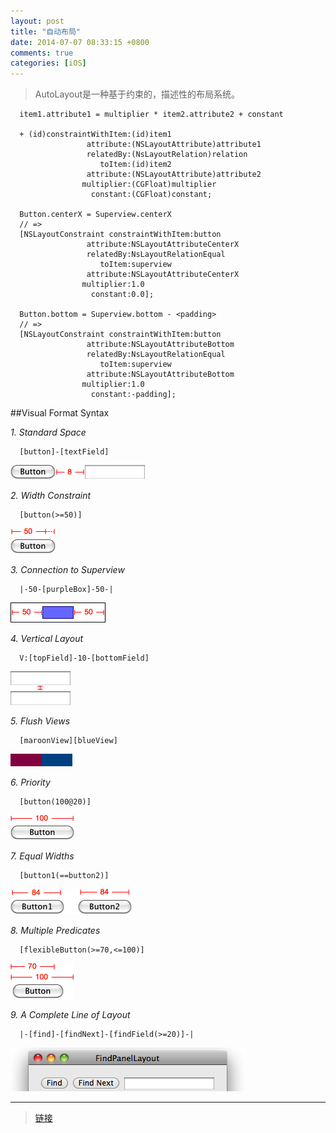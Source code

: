 ```yaml
---
layout: post
title: "自动布局"
date: 2014-07-07 08:33:15 +0800
comments: true
categories: [iOS]
---
```



> AutoLayout是一种基于约束的，描述性的布局系统。

      item1.attribute1 = multiplier * item2.attribute2 + constant

      + (id)constraintWithItem:(id)item1
                     attribute:(NSLayoutAttribute)attribute1
                     relatedBy:(NsLayoutRelation)relation
                        toItem:(id)item2
                     attribute:(NSLayoutAttribute)attribute2
                    multiplier:(CGFloat)multiplier
                      constant:(CGFloat)constant;

      Button.centerX = Superview.centerX
      // =>
      [NSLayoutConstraint constraintWithItem:button
                     attribute:NSLayoutAttributeCenterX
                     relatedBy:NsLayoutRelationEqual
                        toItem:superview
                     attribute:NSLayoutAttributeCenterX
                    multiplier:1.0
                      constant:0.0];

      Button.bottom = Superview.bottom - <padding>
      // =>
      [NSLayoutConstraint constraintWithItem:button
                     attribute:NSLayoutAttributeBottom
                     relatedBy:NsLayoutRelationEqual
                        toItem:superview
                     attribute:NSLayoutAttributeBottom
                    multiplier:1.0
                      constant:-padding];


##Visual Format Syntax

*1. Standard Space*

      [button]-[textField]

  ![](images/AutoLayout/standardSpace.png)

*2. Width Constraint*

      [button(>=50)]

  ![](images/AutoLayout/widthConstraint.png)

*3. Connection to Superview*

      |-50-[purpleBox]-50-|

  ![](images/AutoLayout/connectionToSuperview.png)

*4. Vertical Layout*

      V:[topField]-10-[bottomField]

  ![](images/AutoLayout/verticalLayout.png)

*5. Flush Views*

      [maroonView][blueView]

  ![](images/AutoLayout/flushViews.png)

*6. Priority*

      [button(100@20)]

  ![](images/AutoLayout/priority.png)

*7. Equal Widths*

      [button1(==button2)]

  ![](images/AutoLayout/equalWidths.png)

*8. Multiple Predicates*

      [flexibleButton(>=70,<=100)]

  ![](images/AutoLayout/multiplePredicates.png)

*9. A Complete Line of Layout*

      |-[find]-[findNext]-[findField(>=20)]-|

  ![](images/AutoLayout/completeLayout.png)

























---
>[链接](http://www.onevcat.com/2012/09/autoayout/)
